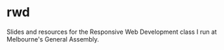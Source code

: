 # rwd

Slides and resources for the Responsive Web Development class I run at Melbourne's General Assembly.
